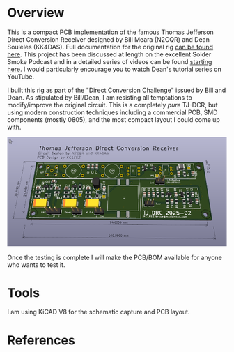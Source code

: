 Overview
========

This is a compact PCB implementation of the famous Thomas Jefferson Direct Conversion Receiver
designed by Bill Meara (N2CQR) and Dean Souleles (KK4DAS). Full documentation for the 
original rig [can be found here](https://hackaday.io/project/190327-high-schoolers-build-a-radio-receiver). This project has been discussed at length
on the excellent Solder Smoke Podcast and in a detailed series of videos can be found
[starting here](https://www.youtube.com/watch?v=rLjxU2rMeXw). I would particularly 
encourage you to watch Dean's tutorial series on YouTube.

I built this rig as part of the "Direct Conversion Challenge" issued by Bill and Dean. As
stipulated by Bill/Dean, I am resisting all temptations to modify/improve the original 
circuit. This is a completely *pure* TJ-DCR, but using modern construction techniques 
including a commercial PCB, SMD components (mostly 0805), and the most compact layout
I could come up with.

![System Picture](docs/pcb-1.png)

Once the testing is complete I will make the PCB/BOM available for anyone who wants
to test it.

Tools
=====

I am using KiCAD V8 for the schematic capture and PCB layout.

References
==========







